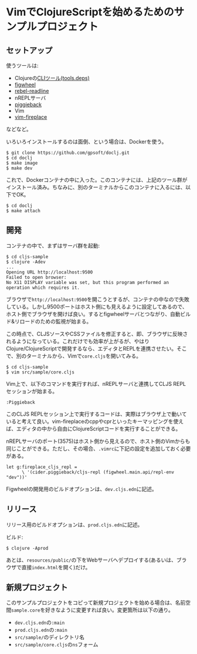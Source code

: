 # VimでClojureScriptを始めるためのサンプルプロジェクト

## セットアップ

使うツールは:

- Clojureの[CLIツール(tools.deps)](https://clojure.org/guides/getting_started)
- [figwheel](https://github.com/bhauman/figwheel-main)
- [rebel-readline](https://github.com/bhauman/rebel-readline)
- nREPLサーバ
- [piggieback](https://github.com/nrepl/piggieback)
- Vim
- [vim-fireplace](https://github.com/tpope/vim-fireplace)

などなど。

いろいろインストールするのは面倒、という場合は、Dockerを使う。

    $ git clone https://github.com/gpsoft/doclj.git
    $ cd doclj
    $ make image
    $ make dev

これで、Dockerコンテナの中に入った。このコンテナには、上記のツール群がインストール済み。ちなみに、別のターミナルからこのコンテナに入るには、以下でOK。

    $ cd doclj
    $ make attach

## 開発

コンテナの中で、まずはサーバ群を起動:

    $ cd cljs-sample
    $ clojure -Adev
    ...
    Opening URL http://localhost:9500
    Failed to open browser: 
    No X11 DISPLAY variable was set, but this program performed an operation which requires it.

ブラウザで`http://localhost:9500`を開こうとするが、コンテナの中なので失敗している。しかし9500ポートはホスト側にも見えるように設定してあるので、ホスト側でブラウザを開けば良い。するとfigwheelサーバとつながり、自動ビルド&リロードのための監視が始まる。

この時点で、CLJSソースやCSSファイルを修正すると、即、ブラウザに反映されるようになっている。これだけでも効率が上がるが、やはりClojure/ClojureScriptで開発するなら、エディタとREPLを連携させたい。そこで、別のターミナルから、Vimで`core.cljs`を開いてみる。

    $ cd cljs-sample
    $ vim src/sample/core.cljs

Vim上で、以下のコマンドを実行すれば、nREPLサーバと連携してCLJS REPLセッションが始まる。

    :Piggieback

このCLJS REPLセッション上で実行するコードは、実際はブラウザ上で動いていると考えて良い。vim-fireplaceのcppやcprといったキーマッピングを使えば、エディタの中から自由にClojureScriptコードを実行することができる。

nREPLサーバのポート(3575)はホスト側から見えるので、ホスト側のVimからも同じことができる。ただし、その場合、`.vimrc`に下記の設定を追加しておく必要がある。

    let g:fireplace_cljs_repl =
          \ '(cider.piggieback/cljs-repl (figwheel.main.api/repl-env "dev"))'

Figwheelの開発用のビルドオプションは、`dev.cljs.edn`に記述。

## リリース

リリース用のビルドオプションは、`prod.cljs.edn`に記述。

ビルド:

    $ clojure -Aprod

あとは、`resources/public/`の下をWebサーバへデプロイする(あるいは、ブラウザで直接`index.html`を開く)だけ。

## 新規プロジェクト

このサンプルプロジェクトをコピって新規プロジェクトを始める場合は、名前空間`sample.core`を好きなように変更すれば良い。変更箇所は以下の通り。

- `dev.cljs.edn`の`:main`
- `prod.cljs.edn`の`:main`
- `src/sample/`のディレクトリ名
- `src/sample/core.cljs`の`ns`フォーム
